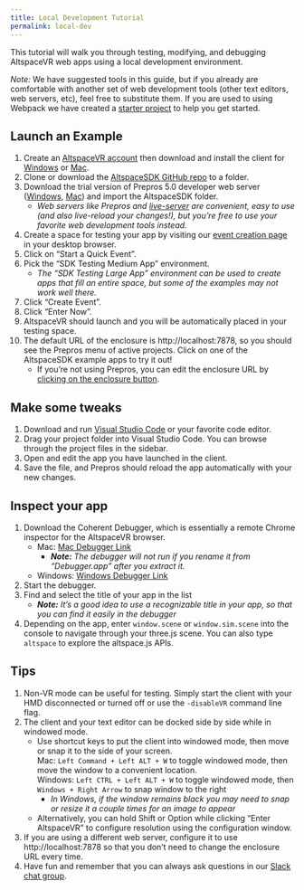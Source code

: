```yaml
---
title: Local Development Tutorial
permalink: local-dev
---
```


This tutorial will walk you through testing, modifying, and debugging AltspaceVR web apps using a local development
environment.

*Note:* We have suggested tools in this guide, but if you already are comfortable with another set of web development
tools (other text editors, web servers, etc), feel free to substitute them. If you are used to using Webpack we have
created a [starter project](https://github.com/AltspaceVR/altspace-webpack-starter) to help you get started.

## [](https://github.com/AltspaceVR/AltspaceSDK/wiki/Setup-Guide#test-example)Launch an Example

1. Create an [AltspaceVR account](https://account.altvr.com/users/sign_up) then download and install the client for
    [Windows](https://account.altvr.com/downloads) or [Mac](https://account.altvr.com/downloads/mac).
2. Clone or download the [AltspaceSDK GitHub repo](https://github.com/AltspaceVR/AltspaceSDK) to a folder.
3. Download the trial version of Prepros 5.0 developer web server
    ([Windows](http://prepros.io.s3.amazonaws.com/installers/Prepros-Windows-5.10.2.exe),
    [Mac](http://prepros.io.s3.amazonaws.com/installers/Prepros-Mac-5.10.2.zip)) and import the AltspaceSDK folder.
    * _Web servers like Prepros and [live-server](http://tapiov.net/live-server/) are convenient, easy to use
        (and also live-reload your changes!), but you’re free to use your favorite web development tools instead._
4. Create a space for testing your app by visiting our
    [event creation page](https://account.altvr.com/users/my/events) in your desktop browser.
5. Click on “Start a Quick Event”.
6. Pick the “SDK Testing Medium App” environment.
    * _The “SDK Testing Large App” environment can be used to create apps that fill an entire space, but some of the
        examples may not work well there._
7. Click “Create Event”.
8. Click “Enter Now”.
9. AltspaceVR should launch and you will be automatically placed in your testing space.
10. The default URL of the enclosure is http://localhost:7878, so you should see the Prepros menu of active projects.
    Click on one of the AltspaceSDK example apps to try it out!
    * If you’re not using Prepros, you can edit the enclosure URL by
        [clicking on the enclosure button](https://asvrportalp.wpengine.com/wp-content/uploads/2014/07/2016-02-27-14_51_30-AltspaceVR.png).

## Make some tweaks

1. Download and run [Visual Studio Code](https://code.visualstudio.com/) or your favorite code editor.
2. Drag your project folder into Visual Studio Code. You can browse through the project files in the sidebar.
3. Open and edit the app you have launched in the client.
4. Save the file, and Prepros should reload the app automatically with your new changes.

## Inspect your app

1. Download the Coherent Debugger, which is essentially a remote Chrome inspector for the AltspaceVR browser.
    * Mac: [Mac Debugger Link](http://sdk.altvr.com/debugger/DebuggerMacOSX.zip)
        * _**Note:** The debugger will not run if you rename it from “Debugger.app” after you extract it._
    * Windows: [Windows Debugger Link](http://sdk.altvr.com/debugger/DebuggerWindows.zip)
2. Start the debugger.
3. Find and select the title of your app in the list
    * _**Note:** It’s a good idea to use a recognizable title in your app, so that you can find it easily in the debugger_
4. Depending on the app, enter `window.scene` or `window.sim.scene` into the console to navigate through your three.js
    scene. You can also type `altspace` to explore the altspace.js APIs.

## Tips

1. Non-VR mode can be useful for testing. Simply start the client with your HMD disconnected or turned off or use the 
    `-disableVR` command line flag.
2. The client and your text editor can be docked side by side while in windowed mode.
    * Use shortcut keys to put the client into windowed mode, then move or snap it to the side of your screen.  
        Mac: `Left Command + Left ALT + W` to toggle windowed mode, then move the window to a convenient location.  
        Windows: `Left CTRL + Left ALT + W` to toggle windowed mode, then `Windows + Right Arrow` to snap window to the right  
        * _In Windows, if the window remains black you may need to snap or resize it a couple times for an image to appear_
    * Alternatively, you can hold Shift or Option while clicking “Enter AltspaceVR” to configure resolution using the
        configuration window.
3. If you are using a different web server, configure it to use http://localhost:7878 so that you don’t need to change
    the enclosure URL every time.
4. Have fun and remember that you can always ask questions in our
    [Slack chat group](https://altspacevr-slackin.herokuapp.com/).
